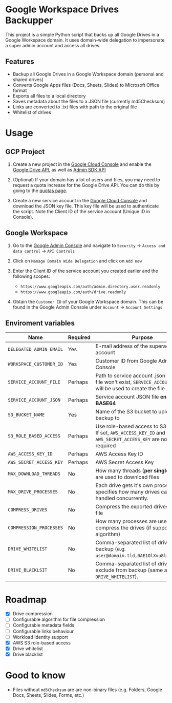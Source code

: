 # Google Workspace Drives Backupper

This project is a simple Python script that backs up all Google Drives in a Google Workspace domain. It uses domain-wide delegation to impersonate a super admin account and access all drives.

## Features

- Backup all Google Drives in a Google Workspace domain (personal and shared drives)
- Converts Google Apps files (Docs, Sheets, Slides) to Microsoft Office format
- Exports all files to a local directory
- Saves metadata about the files to a JSON file (currently md5Checksum)
- Links are converted to .txt files with path to the original file
- Whitelist of drives

# Usage

## GCP Project

1. Create a new project in the [Google Cloud Console](https://console.cloud.google.com/) and enable the [Google Drive API](https://console.cloud.google.com/marketplace/product/google/drive.googleapis.com), as well as [Admin SDK API](https://console.cloud.google.com/marketplace/product/google/admin.googleapis.com)

2. (Optional) If your domain has a lot of users and files, you may need to request a quota increase for the Google Drive API. You can do this by going to the [quotas page](https://console.cloud.google.com/iam-admin/quotas).

3. Create a new service account in the [Google Cloud Console](https://console.cloud.google.com/iam-admin/serviceaccounts) and download the JSON key file. This key file will be used to authenticate the script. Note the Client ID of the service account (Unique ID in Console).

## Google Workspace

1. Go to the [Google Admin Console](https://admin.google.com) and navigate to `Security` -> `Access and data control` -> `API Controls`

2. Click on `Manage Domain Wide Delegation` and click on `Add new`

3. Enter the Client ID of the service account you created earlier and the following scopes:

   - `https://www.googleapis.com/auth/admin.directory.user.readonly`
   - `https://www.googleapis.com/auth/drive.readonly`

4. Obtain the `Customer ID` of your Google Workspace domain. This can be found in the Google Admin Console under `Account` -> `Account Settings`

## Enviroment variables

| Name                    | Required | Purpose                                                                                                        | Type   | Default                    |
| ----------------------- | -------- | -------------------------------------------------------------------------------------------------------------- | ------ | -------------------------- |
| `DELEGATED_ADMIN_EMAIL` | Yes      | E-mail address of the superadmin account                                                                       | string |                            |
| `WORKSPACE_CUSTOMER_ID` | Yes      | Customer ID from Google Admin Console                                                                          | string |                            |
| `SERVICE_ACCOUNT_FILE`  | Perhaps  | Path to service account .json key. If file won't exist, `SERVICE_ACCOUNT_JSON` will be used to create the file | string | `service-account-key.json` |
| `SERVICE_ACCOUNT_JSON`  | Perhaps  | Service account JSON file **encoded in BASE64**                                                                | string |                            |
| `S3_BUCKET_NAME`        | Yes      | Name of the S3 bucket to upload the backup to                                                                  | string |                            |
| `S3_ROLE_BASED_ACCESS`  | Perhaps  | Use role-based access to S3 bucket. If set, `AWS_ACCESS_KEY_ID` and `AWS_SECRET_ACCESS_KEY` are not required   | bool   | `false`                    |
| `AWS_ACCESS_KEY_ID`     | Perhaps  | AWS Access Key ID                                                                                              | string |                            |
| `AWS_SECRET_ACCESS_KEY` | Perhaps  | AWS Secret Access Key                                                                                          | string |                            |
| `MAX_DOWNLOAD_THREADS`  | No       | How many threads (**per single drive**) are used to download files                                             | int    | `20`                       |
| `MAX_DRIVE_PROCESSES`   | No       | Each drive gets it's own process. This specifies how many drives can be handled concurrently.                  | int    | `4`                        |
| `COMPRESS_DRIVES`       | No       | Compress the exported drives to a .zip file                                                                    | bool   | `false`                    |
| `COMPRESSION_PROCESSES` | No       | How many processes are used to compress the drives (if supported by algorithm)                                 | int    | `cpu_count()`              |
| `DRIVE_WHITELIST`       | No       | Comma-separated list of drive IDs to backup (e.g. `user@domain.tld,0AE1OlXvu8lCKUk9PVA`)                       | string |                            |
| `DRIVE_BLACKLSIT`       | No       | Comma-separated list of drive IDs to exclude from backup (same as `DRIVE_WHITELIST`).                          | string |                            |

# Roadmap

- [x] Drive compression
- [ ] Configurable algorithm for file compression
- [ ] Configurable metadata fields
- [ ] Configurable links behaviour
- [ ] Workload Identity support
- [x] AWS S3 role-based access
- [x] Drive whitelist
- [x] Drive blacklist

# Good to know

- Files without `md5Checksum` are are non-binary files (e.g. Folders, Google Docs, Sheets, Slides, Forms, etc.)
